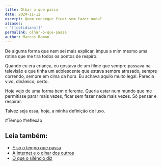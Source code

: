 ```yaml
---
title: Olhar o que passa
date: 2024-11-12
excerpt: Quem consegue ficar sem fazer nada?
aliases:
- '[[cotidiano]]'
permalink: olhar-o-que-passa
author: Marcos Ramon
---
```

De alguma forma que nem sei mais explicar, impus a mim mesmo uma rotina que me tira todos os pontos de respiro.

Quando eu era criança, eu gostava de um filme que sempre passava na televisão e que tinha um adolescente que estava sempre atrasado, sempre correndo, sempre em cima da hora. Eu achava aquilo muito legal. Parecia vivo, dinâmico, certo.

Hoje vejo de uma forma bem diferente. Queria estar num mundo que me permitisse parar mais vezes, ficar sem fazer nada mais vezes. Só pensar e respirar.

Talvez seja essa, hoje, a minha definição de luxo.

#Tempo #reflexão<div class="leia-tambem" markdown="1">
## Leia também:

- <a href="/e-so-o-tempo-que-passa">É só o tempo que passa</a>
- <a href="/a-internet-e-o-olhar-dos-outros">A internet e o olhar dos outros</a>
- <a href="/o-que-o-silencio-diz">O que o silêncio diz</a>
</div>